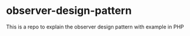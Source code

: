 # observer-design-pattern
This is a repo to explain the observer design pattern with example in PHP
